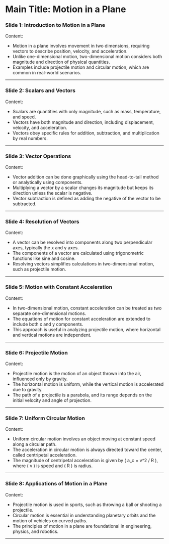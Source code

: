 # Main Title: Motion in a Plane  

### **Slide 1: Introduction to Motion in a Plane**  
Content:  
- Motion in a plane involves movement in two dimensions, requiring vectors to describe position, velocity, and acceleration.  
- Unlike one-dimensional motion, two-dimensional motion considers both magnitude and direction of physical quantities.  
- Examples include projectile motion and circular motion, which are common in real-world scenarios.  

---

### **Slide 2: Scalars and Vectors**  
Content:  
- Scalars are quantities with only magnitude, such as mass, temperature, and speed.  
- Vectors have both magnitude and direction, including displacement, velocity, and acceleration.  
- Vectors obey specific rules for addition, subtraction, and multiplication by real numbers.  

---

### **Slide 3: Vector Operations**  
Content:  
- Vector addition can be done graphically using the head-to-tail method or analytically using components.  
- Multiplying a vector by a scalar changes its magnitude but keeps its direction unless the scalar is negative.  
- Vector subtraction is defined as adding the negative of the vector to be subtracted.  

---

### **Slide 4: Resolution of Vectors**  
Content:  
- A vector can be resolved into components along two perpendicular axes, typically the x and y axes.  
- The components of a vector are calculated using trigonometric functions like sine and cosine.  
- Resolving vectors simplifies calculations in two-dimensional motion, such as projectile motion.  

---

### **Slide 5: Motion with Constant Acceleration**  
Content:  
- In two-dimensional motion, constant acceleration can be treated as two separate one-dimensional motions.  
- The equations of motion for constant acceleration are extended to include both x and y components.  
- This approach is useful in analyzing projectile motion, where horizontal and vertical motions are independent.  

---

### **Slide 6: Projectile Motion**  
Content:  
- Projectile motion is the motion of an object thrown into the air, influenced only by gravity.  
- The horizontal motion is uniform, while the vertical motion is accelerated due to gravity.  
- The path of a projectile is a parabola, and its range depends on the initial velocity and angle of projection.  

---

### **Slide 7: Uniform Circular Motion**  
Content:  
- Uniform circular motion involves an object moving at constant speed along a circular path.  
- The acceleration in circular motion is always directed toward the center, called centripetal acceleration.  
- The magnitude of centripetal acceleration is given by \( a_c = v^2 / R \), where \( v \) is speed and \( R \) is radius.  

---

### **Slide 8: Applications of Motion in a Plane**  
Content:  
- Projectile motion is used in sports, such as throwing a ball or shooting a projectile.  
- Circular motion is essential in understanding planetary orbits and the motion of vehicles on curved paths.  
- The principles of motion in a plane are foundational in engineering, physics, and robotics.  

---